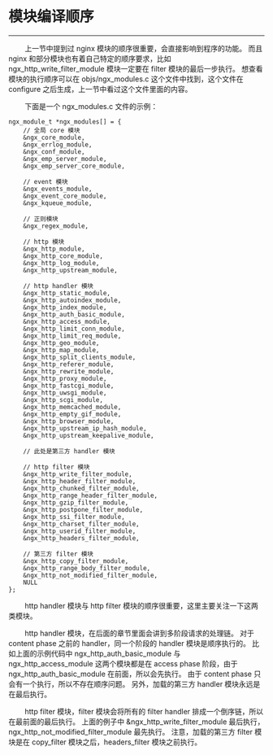 # 模块编译顺序
***

&emsp;&emsp;
上一节中提到过 nginx 模块的顺序很重要，会直接影响到程序的功能。
而且 nginx 和部分模块也有着自己特定的顺序要求，比如 ngx_http_write_filter_module 模块一定要在 filter 模块的最后一步执行。
想查看模块的执行顺序可以在 objs/ngx_modules.c 这个文件中找到，这个文件在 configure 之后生成，上一节中看过这个文件里面的内容。

&emsp;&emsp;
下面是一个 ngx_modules.c 文件的示例：

    ngx_module_t *ngx_modules[] = {
        // 全局 core 模块
        &ngx_core_module,
        &ngx_errlog_module,
        &ngx_conf_module,
        &ngx_emp_server_module,
        &ngx_emp_server_core_module,

        // event 模块
        &ngx_events_module,
        &ngx_event_core_module,
        &ngx_kqueue_module,

        // 正则模块
        &ngx_regex_module,

        // http 模块
        &ngx_http_module,
        &ngx_http_core_module,
        &ngx_http_log_module,
        &ngx_http_upstream_module,

        // http handler 模块
        &ngx_http_static_module,
        &ngx_http_autoindex_module,
        &ngx_http_index_module,
        &ngx_http_auth_basic_module,
        &ngx_http_access_module,
        &ngx_http_limit_conn_module,
        &ngx_http_limit_req_module,
        &ngx_http_geo_module,
        &ngx_http_map_module,
        &ngx_http_split_clients_module,
        &ngx_http_referer_module,
        &ngx_http_rewrite_module,
        &ngx_http_proxy_module,
        &ngx_http_fastcgi_module,
        &ngx_http_uwsgi_module,
        &ngx_http_scgi_module,
        &ngx_http_memcached_module,
        &ngx_http_empty_gif_module,
        &ngx_http_browser_module,
        &ngx_http_upstream_ip_hash_module,
        &ngx_http_upstream_keepalive_module,

        // 此处是第三方 handler 模块

        // http filter 模块
        &ngx_http_write_filter_module,
        &ngx_http_header_filter_module,
        &ngx_http_chunked_filter_module,
        &ngx_http_range_header_filter_module,
        &ngx_http_gzip_filter_module,
        &ngx_http_postpone_filter_module,
        &ngx_http_ssi_filter_module,
        &ngx_http_charset_filter_module,
        &ngx_http_userid_filter_module,
        &ngx_http_headers_filter_module,

        // 第三方 filter 模块
        &ngx_http_copy_filter_module,
        &ngx_http_range_body_filter_module,
        &ngx_http_not_modified_filter_module,
        NULL
    };

&emsp;&emsp;
http handler 模块与 http filter 模块的顺序很重要，这里主要关注一下这两类模块。

&emsp;&emsp;
http handler 模块，在后面的章节里面会讲到多阶段请求的处理链。
对于 content phase 之前的 handler，同一个阶段的 handler 模块是顺序执行的。
比如上面的示例代码中 ngx_http_auth_basic_module 与 ngx_http_access_module 这两个模块都是在 access phase 阶段，由于 ngx_http_auth_basic_module 在前面，所以会先执行。
由于 content phase 只会有一个执行，所以不存在顺序问题。
另外，加载的第三方 handler 模块永远是在最后执行。

&emsp;&emsp;
http filter 模块，filter 模块会将所有的 filter handler 排成一个倒序链，所以在最前面的最后执行。
上面的例子中 &ngx_http_write_filter_module 最后执行，ngx_http_not_modified_filter_module 最先执行。
注意，加载的第三方 filter 模块是在 copy_filter 模块之后，headers_filter 模块之前执行。